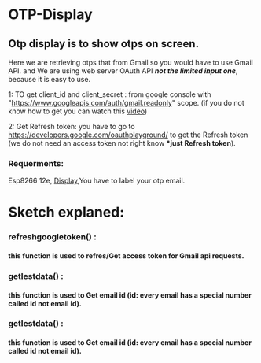 # OTP-Display

<h2>Otp display is to show otps on screen. </h2>

Here we are retrieving otps that from Gmail so you would have to use Gmail API. and We are using web server OAuth API <i><b>not the limited input one</b></i>, because it is easy to use. 

1: TO get client_id and client_secret : from google console with "https://www.googleapis.com/auth/gmail.readonly" scope. (if you do not know how to get you can watch  this  <a href="https://www.youtube.com/watch?v=_TjRgW6ViYo">video</a>)

2: Get Refresh token: you have to go to https://developers.google.com/oauthplayground/ to get the Refresh token (we do not need an access token not right know <b>*just Refresh token</b>). 

<h3>Requerments: </h3>
Esp8266 12e,
<a href="https://amzn.eu/d/3bl9i0p">Display</a>,You have to label your otp email. 

<h1>Sketch explaned:</h1>
<h3>refreshgoogletoken() : </h3> <h4> this function is used to refres/Get access token for Gmail api requests.</h4>
<h3>getlestdata() : </h3> <h4> this function is used to Get email id (id: every email has a special number called id not email id).</h4>
<h3>getlestdata() : </h3> <h4> this function is used to Get email id (id: every email has a special number called id not email id).</h4>
